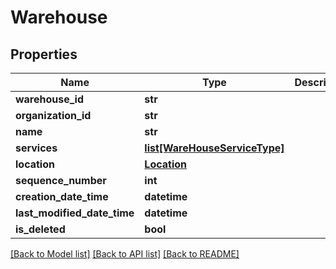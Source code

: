 # Warehouse

## Properties
Name | Type | Description | Notes
------------ | ------------- | ------------- | -------------
**warehouse_id** | **str** |  | 
**organization_id** | **str** |  | 
**name** | **str** |  | 
**services** | [**list[WareHouseServiceType]**](WareHouseServiceType.md) |  | [optional] 
**location** | [**Location**](Location.md) |  | 
**sequence_number** | **int** |  | 
**creation_date_time** | **datetime** |  | 
**last_modified_date_time** | **datetime** |  | 
**is_deleted** | **bool** |  | 

[[Back to Model list]](../README.md#documentation-for-models) [[Back to API list]](../README.md#documentation-for-api-endpoints) [[Back to README]](../README.md)

